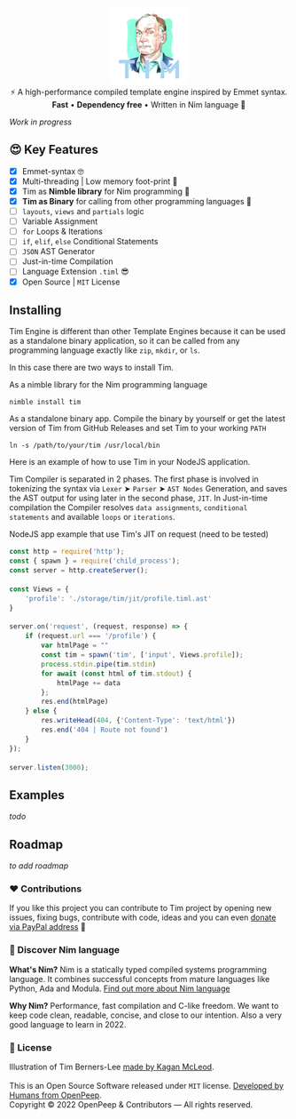 <p align="center">
    <img src=".github/tim.png" width="140px"><br>
    ⚡️ A high-performance compiled template engine inspired by Emmet syntax.<br>
    <strong>Fast</strong> • <strong>Dependency free</strong> • Written in Nim language 👑
</p>

_Work in progress_

## 😍 Key Features
- [x] Emmet-syntax 🤓
- [x] Multi-threading | Low memory foot-print 🍃
- [x] Tim as **Nimble library** for Nim programming 👑
- [x] **Tim as Binary** for calling from other programming languages 🥳
- [ ] `layouts`, `views` and `partials` logic
- [ ] Variable Assignment
- [ ] `for` Loops & Iterations
- [ ] `if`, `elif`, `else` Conditional Statements
- [ ] `JSON` AST Generator
- [ ] Just-in-time Compilation
- [ ] Language Extension `.timl` 😎
- [x] Open Source | `MIT` License

## Installing
Tim Engine is different than other Template Engines because it can be used as a standalone binary application,
so it can be called from any programming language exactly like `zip`, `mkdir`, or `ls`.

In this case there are two ways to install Tim.

As a nimble library for the Nim programming language
```
nimble install tim
```

As a standalone binary app. Compile the binary by yourself or get the latest version
of Tim from GitHub Releases and set Tim to your working `PATH`
```
ln -s /path/to/your/tim /usr/local/bin
```

Here is an example of how to use Tim in your NodeJS application.

Tim Compiler is separated in 2 phases. The first phase is involved in tokenizing the syntax via `Lexer` ➤ `Parser` ➤ `AST Nodes` Generation,
and saves the AST output for using later in the second phase, `JIT`. In Just-in-time compilation the Compiler resolves `data assignments`,
`conditional statements` and available `loops` or `iterations`.

NodeJS app example that use Tim's JIT on request (need to be tested)
```js
const http = require('http');
const { spawn } = require('child_process');
const server = http.createServer();

const Views = {
    'profile': './storage/tim/jit/profile.timl.ast'
}

server.on('request', (request, response) => {
    if (request.url === '/profile') {
        var htmlPage = ""
        const tim = spawn('tim', ['input', Views.profile]);
        process.stdin.pipe(tim.stdin)
        for await (const html of tim.stdout) {
            htmlPage += data
        };
        res.end(htmlPage)
    } else {
        res.writeHead(404, {'Content-Type': 'text/html'})
        res.end('404 | Route not found')
    }
});

server.listen(3000);
```

## Examples
_todo_

## Roadmap
_to add roadmap_

### ❤ Contributions
If you like this project you can contribute to Tim project by opening new issues, fixing bugs, contribute with code, ideas and you can even [donate via PayPal address](https://www.paypal.com/donate/?hosted_button_id=RJK3ZTDWPL55C) 🥰

### 👑 Discover Nim language
<strong>What's Nim?</strong> Nim is a statically typed compiled systems programming language. It combines successful concepts from mature languages like Python, Ada and Modula. [Find out more about Nim language](https://nim-lang.org/)

<strong>Why Nim?</strong> Performance, fast compilation and C-like freedom. We want to keep code clean, readable, concise, and close to our intention. Also a very good language to learn in 2022.

### 🎩 License
Illustration of Tim Berners-Lee [made by Kagan McLeod](https://www.kaganmcleod.com).<br><br>
This is an Open Source Software released under `MIT` license. [Developed by Humans from OpenPeep](https://github.com/openpeep).<br>
Copyright &copy; 2022 OpenPeep & Contributors &mdash; All rights reserved.
